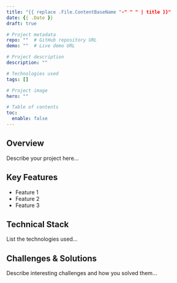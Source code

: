 ```yaml
---
title: "{{ replace .File.ContentBaseName "-" " " | title }}"
date: {{ .Date }}
draft: true

# Project metadata
repo: ""  # GitHub repository URL
demo: ""  # Live demo URL

# Project description
description: ""

# Technologies used
tags: []

# Project image
hero: ""

# Table of contents
toc:
  enable: false
---
```


## Overview

Describe your project here...

## Key Features

- Feature 1
- Feature 2
- Feature 3

## Technical Stack

List the technologies used...

## Challenges & Solutions

Describe interesting challenges and how you solved them...
